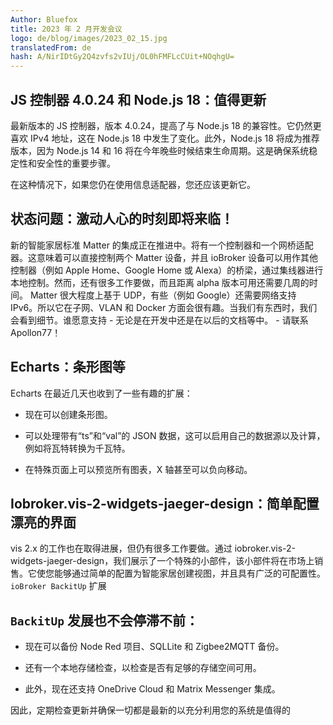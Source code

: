 ```yaml
---
Author: Bluefox
title: 2023 年 2 月开发会议
logo: de/blog/images/2023_02_15.jpg
translatedFrom: de
hash: A/NirIDtGy2Q4zvfs2vIUj/OL0hFMFLcCUit+NOqhgU=
---
```

## JS 控制器 4.0.24 和 Node.js 18：值得更新
<!-- SOURCE: 909729 ## JS-Controller 4.0.24 und Node.js 18: Ein Update lohnt sich -->
最新版本的 JS 控制器，版本 4.0.24，提高了与 Node.js 18 的兼容性。它仍然更喜欢 IPv4 地址，这在 Node.js 18 中发生了变化。此外，Node.js 18 将成为推荐版本，因为 Node.js 14 和 16 将在今年晚些时候结束生命周期。这是确保系统稳定性和安全性的重要步骤。
<!-- SOURCE: 584823 Die neueste Version des JS-Controllers, Version 4.0.24, verbessert die Kompatibilität mit Node.js 18. Sie bevorzugt weiterhin IPv4-Adressen, was in Node.js 18 geändert wurde. Darüber hinaus wird Node.js 18 zur empfohlenen Version, da Node.js 14 und 16 im Laufe dieses Jahres ihr End of Life erreichen werden. Dies ist ein wichtiger Schritt, um die Stabilität und Sicherheit Ihres Systems sicherzustellen. -->

在这种情况下，如果您仍在使用信息适配器，您还应该更新它。
<!-- SOURCE: 552912 In diesem Zusammenhang sollten Sie auch den Info-Adapter aktualisieren, falls Sie diesen noch nutzen. -->

## 状态问题：激动人心的时刻即将来临！
<!-- SOURCE: 391572 ## Status Matter: Spannende Zeiten kommen auf uns zu! -->
新的智能家居标准 Matter 的集成正在推进中。将有一个控制器和一个网桥适配器。这意味着可以直接控制两个 Matter 设备，并且 ioBroker 设备可以用作其他控制器（例如 Apple Home、Google Home 或 Alexa）的桥梁，通过集线器进行本地控制。然而，还有很多工作要做，而且距离 alpha 版本可用还需要几周的时间。 Matter 很大程度上基于 UDP，有些（例如 Google）还需要网络支持 IPv6。所以它在子网、VLAN 和 Docker 方面会很有趣。当我们有东西时，我们会看到细节。谁愿意支持 - 无论是在开发中还是在以后的文档等中。 - 请联系Apollon77！
<!-- SOURCE: 214409 Die Integration des neuen Smart-Home-Standards Matter schreitet voran. Es wird sowohl einen Controller- als auch einen Bridge-Adapter geben. Damit können sowohl Matter-Geräte direkt gesteuert werden als auch ioBroker-Geräte als Bridge für andere Controller wie Apple Home, Google Home oder Alexa zur lokalen Steuerung über einen Hub genutzt werden. Es gibt jedoch noch viele Baustellen, und es wird noch einige Wochen dauern, bis eine Alpha-Version verfügbar ist. Matter basiert sehr stark auf UDP und teilweise (z.B. bei Google) wird auch IPv6-Support im Netzwerk vorausgesetzt. Es wird also interessant sein, was Subnetze, VLANs und Docker angeht. Details sehen wir dann, wenn wir etwas haben. Wer unterstützen möchte - sei es in der Entwicklung oder auch später bei Dokumentation u.ä. - bitte bei Apollon77 melden! -->

## Echarts：条形图等
<!-- SOURCE: 202863 ## Echarts: Balkendiagramme und mehr -->
Echarts 在最近几天也收到了一些有趣的扩展：
<!-- SOURCE: 476449 Auch Echarts hat in den letzten Tagen einige interessante Erweiterungen erhalten: -->

- 现在可以创建条形图。
<!-- SOURCE: 625848 - Es können jetzt Balkendiagramme erstellt werden. -->
- 可以处理带有“ts”和“val”的 JSON 数据，这可以启用自己的数据源以及计算，例如将瓦特转换为千瓦特。
<!-- SOURCE: 793104 - JSON-Daten mit "ts" und "val" können verarbeitet werden, was eigene Datenquellen und auch Berechnungen wie z.B. Watt in Kilowatt umrechnen ermöglicht. -->
- 在特殊页面上可以预览所有图表，X 轴甚至可以负向移动。
<!-- SOURCE: 145190 - Eine Vorschau für alle Diagramme ist auf einer speziellen Seite verfügbar, und die X-Achse kann sogar negativ verschoben werden. -->

## Iobroker.vis-2-widgets-jaeger-design：简单配置漂亮的界面
<!-- SOURCE: 74360 ## Iobroker.vis-2-widgets-jaeger-design: Einfach hübsche Oberflächen konfigurieren -->
vis 2.x 的工作也在取得进展，但仍有很多工作要做。通过 iobroker.vis-2-widgets-jaeger-design，我们展示了一个特殊的小部件，该小部件将在市场上销售。它使您能够通过简单的配置为智能家居创建视图，并且具有广泛的可配置性。
`ioBroker BackitUp` 扩展
<!-- SOURCE: 700450 Auch die Arbeit an vis 2.x geht voran, aber es ist noch viel zu tun. Mit iobroker.vis-2-widgets-jaeger-design stellen wir ein spezielles Widget vor, welches kommerziell erhältlich sein wird. Es ermöglicht Ihnen, mit einfacher Konfiguration Ansichten für das Smart-Home zu erstellen und ist umfangreich konfigurierbar.
§§SSSSS_0§§ Erweiterungen -->

## `BackitUp` 发展也不会停滞不前：
<!-- SOURCE: 391159 ## Auch die §§SSSSS_0§§-Entwicklung steht nicht still: -->
- 现在可以备份 Node Red 项目、SQLLite 和 Zigbee2MQTT 备份。
<!-- SOURCE: 208290 - Es können jetzt Node-Red-Projekte, SQLLite- und Zigbee2MQTT-Backups gesichert werden. -->
- 还有一个本地存储检查，以检查是否有足够的存储空间可用。
<!-- SOURCE: 597961 - Es gibt auch einen Local-Storage-Check, um zu überprüfen, ob genügend Speicherplatz verfügbar ist. -->
- 此外，现在还支持 OneDrive Cloud 和 Matrix Messenger 集成。
<!-- SOURCE: 948083 - Darüber hinaus gibt es jetzt Unterstützung für OneDrive Cloud und eine Integration für den Matrix Messenger. -->

因此，定期检查更新并确保一切都是最新的以充分利用您的系统是值得的
<!-- SOURCE: 289413 Es lohnt sich also, regelmäßig nach Updates zu suchen und sicherzustellen, dass alles auf dem neuesten Stand ist, um das Beste aus Ihrem System heraus -->